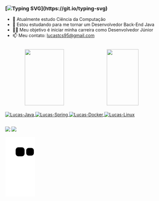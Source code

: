 ### [![Typing SVG](https://readme-typing-svg.herokuapp.com?font=Fira+Code&pause=3000&width=700&lines=Olá,+me+chamo+Lucas!+Bem-vindo(a)+ao+meu+perfil+no+GitHub!)](https://git.io/typing-svg)

- 🔭 Atualmente estudo Ciência da Computação
- 🌱 Estou estudando para me tornar um Desenvolvedor Back-End Java
- 🐱‍🏍 Meu objetivo é iniciar minha carreira como Desenvolvedor Júnior
- 📫 Meu contato: lucastcs95@gmail.com

 ##

<div align="center">
  <a href="https://github.com/lucastcorr">
  <img width="50%"  height="180em" align="left" src="https://github-readme-stats.vercel.app/api?username=lucastcorr&show_icons=true&theme=dark&include_all_commits=true&count_private=true"/>
  <img width="45%" height="180em" src="https://github-readme-stats.vercel.app/api/top-langs/?username=lucastcorr&layout=compact&langs_count=7&theme=dark"/>
</div>

<div style="display: inline_block"><br>
  <img align="center" alt="Lucas-Java" height="50" width="65" src="https://cdn.jsdelivr.net/gh/devicons/devicon/icons/java/java-original-wordmark.svg"/>
  <img align="center" alt="Lucas-Spring" height="50" width="65" src="https://cdn.jsdelivr.net/gh/devicons/devicon/icons/spring/spring-original-wordmark.svg"/>
  <img align="center" alt="Lucas-Docker" height="50" width="65" src="https://cdn.jsdelivr.net/gh/devicons/devicon/icons/docker/docker-original-wordmark.svg" />
  <img align="center" alt="Lucas-Linux" height="50" width="65" src="https://cdn.jsdelivr.net/gh/devicons/devicon/icons/linux/linux-original.svg" />



##

<div>
  <a href="https://www.instagram.com/lucastcorr/" target="_blank"><img src="https://img.shields.io/badge/Instagram-E4405F?style=for-the-badge&logo=instagram&logoColor=white" target="_blank"></a>
  <a href="https://www.linkedin.com/in/lucastcorr/" target="_blank"><img src="https://img.shields.io/badge/LinkedIn-0077B5?style=for-the-badge&logo=linkedin&logoColor=white" target="_blank"></a>
  
  ![Snake animation](https://github.com/lucastcorr/lucastcorr/blob/output/github-contribution-grid-snake.svg)
</div>
